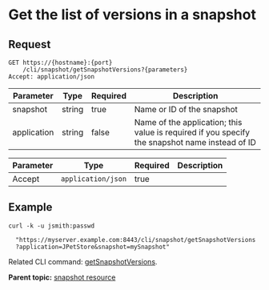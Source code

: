 # Get the list of versions in a snapshot

## Request

```
GET https://{hostname}:{port}
    /cli/snapshot/getSnapshotVersions?{parameters}
Accept: application/json

```

|Parameter|Type|Required|Description|
|---------|----|--------|-----------|
|snapshot|string|true|Name or ID of the snapshot|
|application|string|false|Name of the application; this value is required if you specify the snapshot name instead of ID|

|Parameter|Type|Required|Description|
|---------|----|--------|-----------|
|Accept|`application/json`|true| |

## Example

```
curl -k -u jsmith:passwd 
   
  "https://myserver.example.com:8443/cli/snapshot/getSnapshotVersions
  ?application=JPetStore&snapshot=mySnapshot"
```

Related CLI command: [getSnapshotVersions](udclient_getsnapshotversions.md).

**Parent topic:** [snapshot resource](../../com.udeploy.api.doc/topics/rest_cli_snapshot.md)

